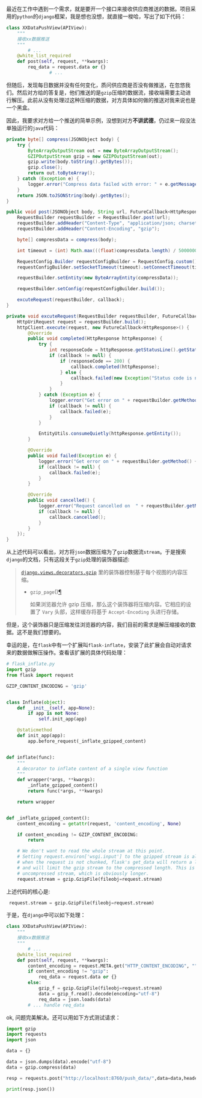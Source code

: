最近在工作中遇到一个需求，就是要开一个接口来接收供应商推送的数据。项目采用的`python`的`django`框架，我是想也没想，就直接一梭哈，写出了如下代码：

```python
class XXDataPushView(APIView):
    """
    接收xx数据推送
    """
		# ...
    @white_list_required
    def post(self, request, **kwargs):
        req_data = request.data or {}
				# ...
```

但随后，发现每日数据并没有任何变化，质问供应商是否没有做推送，在忽悠我们。然后对方给的答复是，他们推送的是`gzip`压缩的数据流，接收端需要主动进行解压。此前从没有处理过这种压缩的数据，对方具体如何做的推送对我来说也是一个黑盒。

因此，我要求对方给一个推送的简单示例，没想到对方**不讲武德**，仍过来一段没法单独运行的`java`代码：

```java
private byte[] compress(JSONObject body) {
    try {
        ByteArrayOutputStream out = new ByteArrayOutputStream();
        GZIPOutputStream gzip = new GZIPOutputStream(out);
        gzip.write(body.toString().getBytes());
        gzip.close();
        return out.toByteArray();
    } catch (Exception e) {
        logger.error("Compress data failed with error: " + e.getMessage()).commit();
    }
    return JSON.toJSONString(body).getBytes();
}

public void post(JSONObject body, String url, FutureCallback<HttpResponse> callback) {
    RequestBuilder requestBuilder = RequestBuilder.post(url);
    requestBuilder.addHeader("Content-Type", "application/json; charset=UTF-8");
    requestBuilder.addHeader("Content-Encoding", "gzip");

    byte[] compressData = compress(body);

    int timeout = (int) Math.max(((float)compressData.length) / 5000000, 5000);

    RequestConfig.Builder requestConfigBuilder = RequestConfig.custom();
    requestConfigBuilder.setSocketTimeout(timeout).setConnectTimeout(timeout);

    requestBuilder.setEntity(new ByteArrayEntity(compressData));

    requestBuilder.setConfig(requestConfigBuilder.build());

    excuteRequest(requestBuilder, callback);
}

private void excuteRequest(RequestBuilder requestBuilder, FutureCallback<HttpResponse> callback) {
    HttpUriRequest request = requestBuilder.build();
    httpClient.execute(request, new FutureCallback<HttpResponse>() {
        @Override
        public void completed(HttpResponse httpResponse) {
            try {
                int responseCode = httpResponse.getStatusLine().getStatusCode();
                if (callback != null) {
                    if (responseCode == 200) {
                        callback.completed(httpResponse);
                    } else {
                        callback.failed(new Exception("Status code is not 200"));
                    }
                }
            } catch (Exception e) {
                logger.error("Get error on " + requestBuilder.getMethod() + " " + requestBuilder.getUri() + ": " + e.getMessage()).commit();
                if (callback != null) {
                    callback.failed(e);
                }
            }

            EntityUtils.consumeQuietly(httpResponse.getEntity());
        }

        @Override
        public void failed(Exception e) {
            logger.error("Get error on " + requestBuilder.getMethod() + " " + requestBuilder.getUri() + ": " + e.getMessage()).commit();
            if (callback != null) {
                callback.failed(e);
            }
        }

        @Override
        public void cancelled() {
            logger.error("Request cancelled on  " + requestBuilder.getMethod() + " " + requestBuilder.getUri()).commit();
            if (callback != null) {
                callback.cancelled();
            }
        }
    });
}
```

从上述代码可以看出，对方将`json`数据压缩为了`gzip`数据流`stream`。于是搜索`django`的文档，只有这段关于`gzip`处理的装饰器描述:

> [`django.views.decorators.gzip`](https://docs.djangoproject.com/zh-hans/3.1/topics/http/decorators/#module-django.views.decorators.gzip) 里的装饰器控制基于每个视图的内容压缩。
>
> - `gzip_page`()[¶](https://docs.djangoproject.com/zh-hans/3.1/topics/http/decorators/#django.views.decorators.gzip.gzip_page)
>
>   如果浏览器允许 gzip 压缩，那么这个装饰器将压缩内容。它相应的设置了 `Vary` 头部，这样缓存将基于 `Accept-Encoding` 头进行存储。

但是，这个装饰器只是压缩发往浏览器的内容，我们目前的需求是解压缩接收的数据。这不是我们想要的。

幸运的是，在`flask`中有一个扩展叫`flask-inflate`，安装了此扩展会自动对请求来的数据做解压操作。查看该扩展的具体代码处理：

```python
# flask_inflate.py
import gzip
from flask import request

GZIP_CONTENT_ENCODING = 'gzip'


class Inflate(object):
    def __init__(self, app=None):
        if app is not None:
            self.init_app(app)

    @staticmethod
    def init_app(app):
        app.before_request(_inflate_gzipped_content)


def inflate(func):
    """
    A decorator to inflate content of a single view function
    """
    def wrapper(*args, **kwargs):
        _inflate_gzipped_content()
        return func(*args, **kwargs)

    return wrapper


def _inflate_gzipped_content():
    content_encoding = getattr(request, 'content_encoding', None)

    if content_encoding != GZIP_CONTENT_ENCODING:
        return

    # We don't want to read the whole stream at this point.
    # Setting request.environ['wsgi.input'] to the gzipped stream is also not an option because
    # when the request is not chunked, flask's get_data will return a limited stream containing the gzip stream
    # and will limit the gzip stream to the compressed length. This is not good, as we want to read the
    # uncompressed stream, which is obviously longer.
    request.stream = gzip.GzipFile(fileobj=request.stream)
```

上述代码的核心是:

```python
 request.stream = gzip.GzipFile(fileobj=request.stream)
```

于是，在`django`中可以如下处理：

```python
class XXDataPushView(APIView):
    """
    接收xx数据推送
    """
		# ...
    @white_list_required
    def post(self, request, **kwargs):
        content_encoding = request.META.get("HTTP_CONTENT_ENCODING", "")
        if content_encoding != "gzip":
            req_data = request.data or {}
        else:
            gzip_f = gzip.GzipFile(fileobj=request.stream)
            data = gzip_f.read().decode(encoding="utf-8")
            req_data = json.loads(data)
        # ... handle req_data
```

ok, 问题完美解决。还可以用如下方式测试请求：

```python
import gzip
import requests
import json

data = {}

data = json.dumps(data).encode("utf-8")
data = gzip.compress(data)

resp = requests.post("http://localhost:8760/push_data/",data=data,headers={"Content-Encoding": "gzip", "Content-Type":"application/json;charset=utf-8"})

print(resp.json())
```


